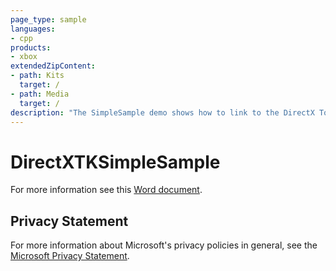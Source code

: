 ```yaml
---
page_type: sample
languages:
- cpp
products:
- xbox
extendedZipContent:
- path: Kits
  target: /
- path: Media
  target: /
description: "The SimpleSample demo shows how to link to the DirectX Tool Kit for DirectX 11 library and demonstrates the use of several components on Xbox One."
---
```


# DirectXTKSimpleSample

For more information see this [Word document](https://github.com/microsoft/Xbox-ATG-Samples/blob/master/XDKSamples/IntroGraphics/DirectXTKSimpleSample/Readme.docx).

## Privacy Statement

For more information about Microsoft's privacy policies in general, see the [Microsoft Privacy Statement](https://privacy.microsoft.com/privacystatement/).
